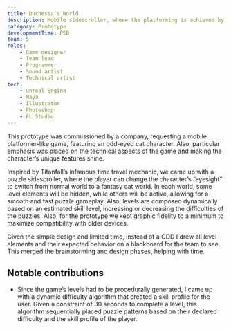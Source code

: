 ```yaml
---
title: Duchessa's World
description: Mobile sidescroller, where the platforming is achieved by swapping between the "cat world" and the "human world".
category: Prototype
developmentTime: P5D
team: 5
roles:
    - Game designer
    - Team lead
    - Programmer
    - Sound artist
    - Technical artist
tech:
    - Unreal Engine
    - Maya
    - Illustrator
    - Photoshop
    - FL Studio
---
```


This prototype was commissioned by a company, requesting a mobile platformer-like game, featuring an odd-eyed cat character. Also, particular emphasis was placed on the technical aspects of the game and making the character’s unique features shine.

Inspired by Titanfall’s infamous time travel mechanic, we came up with a puzzle sidescroller, where the player can change the character’s “eyesight” to switch from normal world to a fantasy cat world. In each world, some level elements will be hidden, while others will be active, allowing for a smooth and fast puzzle gameplay. Also, levels are composed dynamically based on an estimated skill level, increasing or decreasing the difficulties of the puzzles. Also, for the prototype we kept graphic fidelity to a minimum to maximize compatibility with older devices.

Given the simple design and limited time, instead of a GDD I drew all level elements and their expected behavior on a blackboard for the team to see. This merged the brainstorming and design phases, helping with time.

## Notable contributions

* Since the game’s levels had to be procedurally generated, I came up with a dynamic difficulty algorithm that created a skill profile for the user. Given a constraint of 30 seconds to complete a level, this algorithm sequentially placed puzzle patterns based on their declared difficulty and the skill profile of the player.
